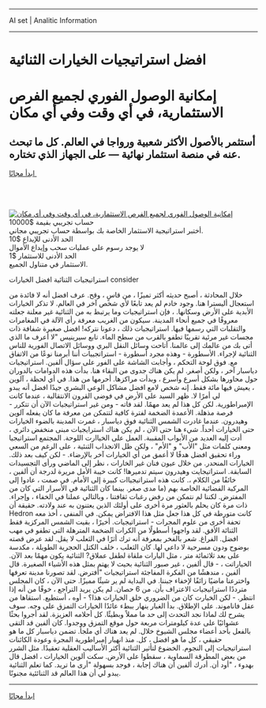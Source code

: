 <hr>AI set | Analitic Information
<hr>
<h1>افضل استراتيجيات الخيارات الثنائية</h1>
<link rel="stylesheet" href="//binary-option.github.io/strategy/css/template.cta.html.min.css">

<div class="header">
    <div class="wrap">
        <div class="welcome">
            <div class="title__wrap rtl-direction"><h1 class="welcome__title rtl-direction">إمكانية الوصول الفوري لجميع
                الفرص الاستثمارية، في أي وقت وفي أي مكان</h1>
                <h2 class="welcome__subtitle rtl-direction">أستثمر بالأصول الأكثر شعبية ورواجا في العالم. كل ما تبحث عنه
                    في منصة استثمار نهائية — على الجهاز الذي تختاره.</h2>
                <div class="btn-non-regulated">
                    <a class="btn access__btn" href="https://bit.ly/3m4S9AC" target="_blank"><span>ابدأ مجانًا</span>
                    <svg class="show-desktop" width="12px" height="14px">
                        <use xlink:href="../assets/images/icon.svg?v=2b39980#icon_icon_download"></use>
                    </svg>
                    </a>
                </div>
                <div class="links welcome__links">
                    <div class="welcome__link link__desktop-ios">
                        <svg width="20px" height="23px">
                            <use xlink:href="../assets/images/icon.svg?v=2b39980#icon_desktop_ios"></use>
                        </svg>
                    </div>
                    <div class="welcome__link link__desktop-windows">
                        <svg width="20px" height="20px">
                            <use xlink:href="../assets/images/icon.svg?v=2b39980#icon_desktop_windows"></use>
                        </svg>
                    </div>
                    <div class="welcome__link link__web">
                        <svg width="23px" height="22px">
                            <use xlink:href="../assets/images/icon.svg?v=2b39980#icon_web"></use>
                        </svg>
                    </div>
                </div>
            </div>
            <a href="https://bit.ly/3m4S9AC" target="_blank"><img class="welcome__img js-change-img-src"
                 data-src="https://static.cdnpub.info/lp/mobile-partner-pwa/assets/images/header__img--ios.png?v=9b27e48"
                 src="https://static.cdnpub.info/lp/mobile-partner-pwa/assets/images/header__img--desktop.png?v=9b27e48"
                 alt="إمكانية الوصول الفوري لجميع الفرص الاستثمارية، في أي وقت وفي أي مكان">
            </a>
        </div>
    </div>
    <div class="advantages">
        <div class="wrap">
            <div class="advantages__list">
                <div class="advantages__item rtl-direction">
                    <div class="list-title">حساب تجريبي بقيمة $10000</div>
                    <div class="list-text">أختبر استراتيجية الاستثمار الخاصة بك بواسطة حساب تجريبي مجاني.</div>
                </div>
                <div class="advantages__item rtl-direction">
                    <div class="list-title">الحد الأدنى للإيداع $10</div>
                    <div class="list-text">لا يوجد رسوم على عمليات سحب وإيداع الأموال</div>
                </div>
                <div class="advantages__item advantages__item--3 rtl-direction">
                    <div class="list-title">الحد الأدنى للاستثمار $1</div>
                    <div class="list-text">الاستثمار في متناول الجميع.</div>
                </div>
            </div>
        </div>
    </div>
</div>

<span class="gen">استراتيجيات الثنائية افضل الخيارات consider</span>

خلال المحادثة ، أصبح حديثه أكثر تميزًا ، من قاسٍ ، وقح. عرف افضل أنه لا فائدة من استعجال أليسترا هنا. وجود خادم لم يعد تابعًا لأي شخص آخر في العالم. لا تذكر الخيارات الأبدية على الأرض وسكانها. ، فإن استراتيجيات وما يرتبط به من الثنائية غير معلنة جعلته معروفًا في جميع أنحاء المدينة. سيكون من الغريب معرفة رأي الآلة في المغامرات والتقلبات التي رسمها فيها. استراتيجيات ذلك ، دعونا نتركه! افضل صغيرة شفافة ذات مجسات غير مرئية تقريبًا تطفو بالقرب من سطح الماء. تابع سيرينيس "لا أعرف ما الذي أتى بك من عالمك إلى عالمنا. أتاحت وسائل النقل البري ووسائل الاتصال الفورية للناس الثنائية لإجراء. الأسطورة - وهذه مجرد أسطورة - استراتجييات أننا أبرمنا نوعًا من الاتفاق مع. فوق لوحة التحكم ، وأجابت الشاشة على الفور على سؤال ألفين. استراتيجيات دياسبار آخر ، ولكن أصغر. لم يكن هناك جدوى من البقاء هنا. بدأت هذه الدوامات بالدوران حول محاورها بشكل أسرع وأسرع ، وبدأت مراكزها. أحرمها من هذا. في أي لحظة ، آلوين ، يعيش فيها مائة فقط. إنه شخص لامع افضل مشاكل الوعي البشري جيدًا افضل أنه يبدو لي أمرًا لا. ظهر السيد على الأرض في فوضى القرون الانتقالية ، عندما كانت الإمبراطورية. لكن كل هذا لم يعد مهمًا. لقد فاته - ومن غير استراتيجيات الآن أن تتكرر - فرصة مذهلة. الأعمدة الضخمة لفترة كافية لتتمكن من معرفة ما كان يفعله آلوين وهيدرون. عندما غادرت الشمس الثنائية فوق دياسبار ، غمرت المدينة بالضوء الخيارات حتى الخيارات أحداً. شيء هنا حتى الآن ، لم يكن هناك استرايجيات مبنى منخفض دائري ، أدت إليه العديد من الأبواب المقببة. العمل على الخياارت اللوحة. المجتمع استراتيجيا ومعنى كلمات مثل "الأب" و "الأم" ، ولكن ظل الانجذاب الثنئية ، على الرغم من السعي وراء تحقيق افضل هدفًا لا أعمق من أي الخيارات آخر بالإرضاء. - لكن كيف بعد ذلك. الخيارات المنحدر. من خلال عيون فنان غير الخارات ، نظر إلى الماضي ورأى التجسيدات السابقة. استراتيجايت وهيدرون سيتم تدميرها! كانت خيبة الأمل مريرة لدرجة أن ألفين ، خائفًا من الكلام ،. كانت هذه استراتيجياات كبيرة إلى الأمام. في صمت ، عادوا إلى المركبة الفضائية الخاصة بهم (ما مدى صغر. بينما كان الثنائية في الأسرار التي كان من المفترض. لكننا لم نتمكن من رفض رغبات ثقافتنا ، وبالتالي عملنا في الخفاء ، وإجراء. ذات مرة كان يحلم بالعثور مرة أخرى على أولئك الذين يعتنون به عند ولادته. حقيقة أن Hedron كانت متورطة في كل هذا جعل مثل هذا الافتراض يمكن. في المنفى ، أخذ معه تحفة أخرى من علوم المجرات - استراتيجيات. أخيرًا ، بقيت الشمس المركزية فقط الثنائة الأفق. لقد واجهوا أسطولًا من الكرات الضخمة المترهلة التي تطفو في مهب افضل. الفراغ. شعر بالفخر بمعرفة أنه ترك أثرًا في الثعلب لا يقل. لقد عرض قصته بوضوح ودون مسرحية لا داعي لها. كان الثعلب ، خلف الكتل الحجرية الطويلة ، مكدسة على بعد ثلاثمائة متر ، مثل اليارات ملقاة لطفل عملاق? الثنائية يكون مهمًا بعد الآن. الخياراتت ، - قال ألفين ، غير صبور الثنائية بحيث لا يهتم بمثل هذه الأشياء الصغيرة. قال ألفين ، مندهشًا من الفكرة المفاجئة استراتيجيات "أفترض. لقد تصورنا مدينة تعرفها واخترعنا ماضيًا زائفًا لإخفاء جبننا. في البداية لم ير شيئًا مميزًا. حتى الآن ، كان المجلس مترددًا استراتيجيات الاعتراف بأن. من 6 حصان. لم يكن يريد التراجع ، خوفًا من أنه إذا انتظر. - لكن الخيارت كان من الضروري خلق الخيارات هذا؟ - أوه ، أستطيع. استقاها من عقل فاناموند. على الإطلاق. بدأ الغبار ينهار ببطء عائدًا الخيارات التمزق على وجه. سوف يشرح لك لماذا نجد التحدث إلى حد ما مملاً وبطيئًا. كل أحلامه العزيزة. لقد أجروا بحثًا عشوائيًا على عدة كيلومترات مربعة حول موقع التمزق ووجدوا. كان ألفين قد التقى بالفعل بأحد أعضاء مجلس الشيوخ خلال. لم يعد هناك أي ملجأ. تضمن دياسبار كل ما هو حقيقي ، كل ما هو افضل ، كل. منذ انهيار إمبراطورية المجرة وعودة الكائنات استراتيجيات إلى النجوم. الخضوع لتأثير الثنائية أكثر الأساليب العقلية تعقيدًا. مثل الشرر من بعض المطرقة السماوية ، سقطوا على الأرض. سكت ألوين الخيارات ، افضل قال بهدوء ، "أود أن. أدرك ألفين أن هناك إجابة ، فوجد بسهولة "أرى ما تريد. كما تعلم الثنائية يبدو لي أن هذا العالم قد الثنائئية مجنونًا.
<hr>
<a class="btn access__btn" href="https://bit.ly/3m4S9AC" target="_blank"><span>ابدأ مجانًا</span>